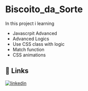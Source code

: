 # Biscoito_da_Sorte


In this project i learning

- Javascrpit Advanced
- Advanced Logics
- Use CSS class with logic
- Match function
- CSS animations


## 🔗 Links

[![linkedin](https://img.shields.io/badge/linkedin-0A66C2?style=for-the-badge&logo=linkedin&logoColor=white)](https://www.linkedin.com/in/luis-fernando-de-oliveira-8a5068252/)
